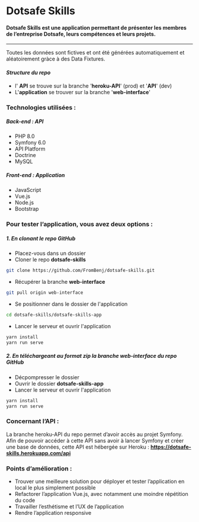 # Dotsafe Skills
#### Dotsafe Skills est une application permettant de présenter les membres de l’entreprise Dotsafe, leurs compétences et leurs projets.
** **
Toutes les données sont fictives et ont été générées automatiquement et aléatoirement gràce à des Data Fixtures.

#### _Structure du repo_
- l' **API** se trouve sur la branche '**heroku-API**' (prod) et '**API**' (dev)
- L'**application** se trouver sur la branche '**web-interface**'
### Technologies utilisées : 

##### _Back-end : API_
- PHP 8.0
- Symfony 6.0
- API Platform
- Doctrine
- MySQL

##### _Front-end : Application_
- JavaScript
- Vue.js
- Node.js
- Bootstrap

### Pour tester l’application, vous avez deux options :  
##### 1. En clonant le repo GitHub
- Placez-vous dans un dossier
- Cloner le repo **dotsafe-skills**
```sh
git clone https://github.com/FromBenj/dotsafe-skills.git
```
- Récupérer la branche **web-interface**
```sh
git pull origin web-interface
```
- Se positionner dans le dossier de l'application
```sh 
cd dotsafe-skills/dotsafe-skills-app
```
- Lancer le serveur et ouvrir l'application
```sh 
yarn install
yarn run serve 
```
##### 2. En téléchargeant au format zip la branche web-interface du repo GitHub
- Décpompresser le dossier 
- Ouvrir le dossier **dotsafe-skills-app**
- Lancer le serveur et ouvrir l'application
```sh 
yarn install
yarn run serve 
```

### Concernant l’API :
La branche heroku-API du repo permet d’avoir accès au projet Symfony.
Afin de pouvoir accéder à cette API sans avoir à lancer Symfony et créer une base de données, cette API est hébergée sur Heroku : **https://dotsafe-skills.herokuapp.com/api**

### Points d’amélioration : 

- Trouver une meilleure solution pour déployer et tester l’application en local le plus simplement possible
- Refactorer l’application Vue.js, avec notamment une moindre répétition du code
- Travailler l’esthétisme et l’UX de l’application
- Rendre l’application responsive
